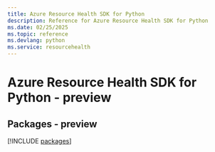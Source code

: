 ```yaml
---
title: Azure Resource Health SDK for Python
description: Reference for Azure Resource Health SDK for Python
ms.date: 02/25/2025
ms.topic: reference
ms.devlang: python
ms.service: resourcehealth
---
```

# Azure Resource Health SDK for Python - preview
## Packages - preview
[!INCLUDE [packages](resource-health-index.md)]